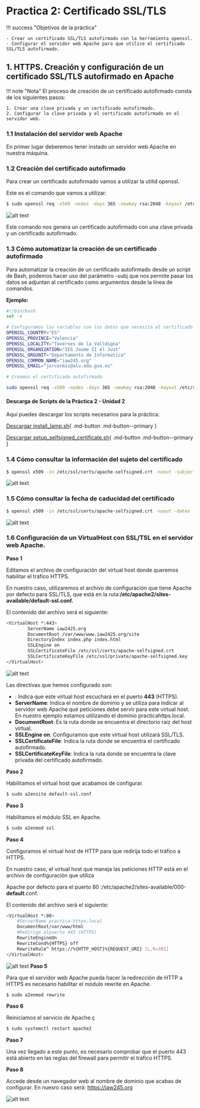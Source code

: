 # Practica 2: Certificado SSL/TLS

!!! success "Objetivos de la práctica"
    
    - Crear un certificado SSL/TLS autofirmado con la herramienta openssl.
    - Configurar el servidor web Apache para que utilice el certificado SSL/TLS autofirmado.


## 1.  HTTPS. Creación y configuración de un certificado SSL/TLS autofirmado en Apache
!!! note "Nota"
    El proceso de creación de un certificado autofirmado consta de los siguientes pasos:

    1. Crear una clave privada y un certificado autofirmado.
    2. Configurar la clave privada y el certificado autofirmado en el servidor web.

### 1.1 Instalación del servidor web Apache
En primer lugar deberemos tener instado un servidor web Apache en nuestra máquina.

### 1.2 Creación del certificado autofirmado

Para crear un certificado autofirmado vamos a utilizar la utilid openssl.

Este es el comando que vamos a utilizar:
```bash
$ sudo openssl req -x509 -nodes -days 365 -newkey rsa:2048 -keyout /etc/ssl/private/apache-selfsigned.key -out /etc/ssl/certs/apache-selfsigned.crt
```
![alt text](img/image-4.png)

Este comando nos genera un certificado autofirmado con una clave privada y un certificado autofirmado.
### 1.3 Cómo automatizar la creación de un certificado autofirmado
Para automatizar la creación de un certificado autofirmado desde un script de Bash, podemos hacer uso del parámetro -subj que nos permite pasar los datos se adjuntan al certificado como argumentos desde la línea de comandos.


**Ejemplo:**
```bash
#!/bin/bash
set -x

# Configuramos las variables con los datos que necesita el certificado
OPENSSL_COUNTRY="ES"
OPENSSL_PROVINCE="Valencia"
OPENSSL_LOCALITY="Tavernes de la Valldigna"
OPENSSL_ORGANIZATION="IES Jaume II el Just"
OPENSSL_ORGUNIT="Departamento de Informatica"
OPENSSL_COMMON_NAME="iaw245.org"
OPENSSL_EMAIL="jorcormic@alu.edu.gva.es"

# Creamos el certificado autofirmado

sudo openssl req -x509 -nodes -days 365 -newkey rsa:2048 -keyout /etc/ssl/private/apache-selfsigned.key -out /etc/ssl/certs/apache-selfsigned.crt -subj "/C=$OPENSSL_COUNTRY/ST=$OPENSSL_PROVINCE/L=$OPENSSL_LOCALITY/O=$OPENSSL_ORGANIZATION/OU=$OPENSSL_ORGUNIT/CN=$OPENSSL_COMMON_NAME/emailAddress=$OPENSSL_EMAIL"
```
#### Descarga de Scripts de la Práctica 2 - Unidad 2

Aquí puedes descargar los scripts necesarios para la práctica.

[Descargar install_lamp.sh](scripts/install_lamp.sh){ .md-button .md-button--primary }

[Descargar setup_selfsigned_certificate.sh](scripts/setup_selfsigned_certificate.sh){ .md-button .md-button--primary }

### 1.4 Cómo consultar la información del sujeto del certificado
```bash
$ openssl x509 -in /etc/ssl/certs/apache-selfsigned.crt -noout -subject
```
![alt text](img/image-5.png)
### 1.5 Cómo consultar la fecha de caducidad del certificado
```bash
$ openssl x509 -in /etc/ssl/certs/apache-selfsigned.crt -noout -dates
```
![alt text](img/image-6.png)
### 1.6 Configuración de un VirtualHost con SSL/TSL en el servidor web Apache.
**Paso 1**

Editamos el archivo de configuración del virtual host donde queremos habilitar el tráfico HTTPS.

En nuestro caso, utilizaremos el archivo de configuración que tiene Apache por defecto para SSL/TLS, que está en la ruta:**/etc/apache2/sites-available/default-ssl.conf.**

El contenido del archivo será el siguiente:
```bash
<VirtualHost *:443>
        ServerName iaw2425.org
        DocumentRoot /var/www/www.iaw2425.org/site
        DirectoryIndex index.php index.html
        SSLEngine on
        SSLCertificateFile /etc/ssl/certs/apache-selfsigned.crt
        SSLCertificateKeyFile /etc/ssl/private/apache-selfsigned.key
</VirtualHost>
```
![alt text](img/image-2.png)

Las directivas que hemos configurado son:
- : Indica que este virtual host escuchará en el puerto **443** (HTTPS).
- **ServerName**: Indica el nombre de dominio y se utiliza para indicar al servidor web Apache qué peticiones debe servir para este virtual host. En nuestro ejemplo estamos utilizando el dominio practicahttps.local.
- **DocumentRoot**: Es la ruta donde se encuentra el directorio raíz del host virtual.
- **SSLEngine on**: Configuramos que este virtual host utilizará SSL/TLS.
- **SSLCertificateFile**: Indica la ruta donde se encuentra el certificado autofirmado.
- **SSLCertificateKeyFile**: Indica la ruta donde se encuentra la clave privada del certificado autofirmado.

**Paso 2**

Habilitamos el virtual host que acabamos de configurar.
```bash
$ sudo a2ensite default-ssl.conf
```

**Paso 3**

Habilitamos el módulo SSL en Apache.
```bash
$ sudo a2enmod ssl
```

**Paso 4**

Configuramos el virtual host de HTTP para que redirija todo el tráfico a HTTPS.

En nuestro caso, el virtual host que maneja las peticiones HTTP está en el archivo de configuración que utiliza

Apache por defecto para el puerto 80 :/etc/apache2/sites-available/000-**default**.conf.

El contenido del archivo será el siguiente:
```bash
<VirtualHost *:80>
    #ServerName practica-https.local
    DocumentRoot/var/www/html
    #Redirige alpuerto 443 (HTTPS)
    RewriteEngineOn
    RewriteCond%{HTTPS} off
    RewriteRule^ https://%{HTTP_HOST}%{REQUEST_URI} [L,R=301]
</VirtualHost>
```
![alt text](img/image.png)
**Paso 5**

Para que el servidor web Apache pueda hacer la redirección de HTTP a HTTPS es necesario habilitar el módulo rewrite en Apache.
```bash
$ sudo a2enmod rewrite  
```

**Paso 6**

Reiniciamos el servicio de Apache.ç
```bash
$ sudo systemctl restart apache2
```

**Paso 7**

Una vez llegado a este punto, es necesario comprobar que el puerto 443 está abierto en las reglas del firewall para permitir el tráfico HTTPS.



**Paso 8**

Accede desde un navegador web al nombre de dominio que acabas de configurar. En nuesro caso será: https://iaw245.org

![alt text](img/image-1.png)




